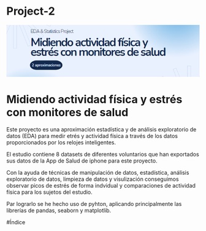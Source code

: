 # Project-2
![cover](EDAportada.PNG)

# Midiendo actividad física y estrés con monitores de salud
Este proyecto es una aproximación estadística y de análisis exploratorio de datos (EDA) para medir etrés y actividad física a través de los datos proporcionados por los relojes inteligentes. 

El estudio contiene 8 datasets de diferentes voluntarios que han exportados sus datos de la App de Salud de iphone para este proyecto. 

Con la ayuda de técnicas de  manipulación de datos, estadística, análisis exploratorio de datos, limpieza de datos y visulización conseguimos observar picos de estrés de forma indvidual y comparaciones de actividad física para los sujetos del estudio. 

Par lograrlo se he hecho uso de pyhton, aplicando principalmente las librerías de pandas, seaborn y matplotlib. 

#Índice
